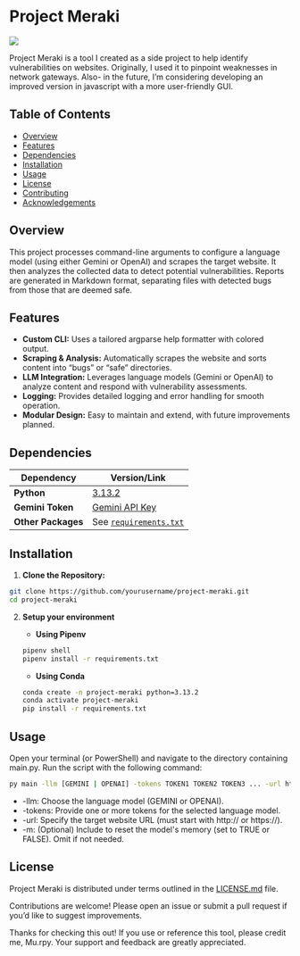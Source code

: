 # Project Meraki

![](https://sm.mashable.com/t/mashable_me/article/y/youtube-ce/youtube-celebrates-international-cat-day-with-a-fur-tastic-p_ux9y.1248.jpg)

Project Meraki is a tool I created as a side project to help identify vulnerabilities on websites. 
Originally, I used it to pinpoint weaknesses in network gateways. Also- in the future, I’m considering developing an improved version in javascript with a more user-friendly GUI.

## Table of Contents
- [Overview](#overview)
- [Features](#features)
- [Dependencies](#dependencies)
- [Installation](#installation)
- [Usage](#usage)
- [License](#license)
- [Contributing](#contributing)
- [Acknowledgements](#acknowledgements)

## Overview
This project processes command-line arguments to configure a language model (using either Gemini or OpenAI) and scrapes the target website. It then analyzes the collected data to detect potential vulnerabilities. Reports are generated in Markdown format, separating files with detected bugs from those that are deemed safe.

## Features
- **Custom CLI:** Uses a tailored argparse help formatter with colored output.
- **Scraping & Analysis:** Automatically scrapes the website and sorts content into “bugs” or “safe” directories.
- **LLM Integration:** Leverages language models (Gemini or OpenAI) to analyze content and respond with vulnerability assessments.
- **Logging:** Provides detailed logging and error handling for smooth operation.
- **Modular Design:** Easy to maintain and extend, with future improvements planned.

## Dependencies

| Dependency      | Version/Link                                                 |
|-----------------|--------------------------------------------------------------|
| **Python**      | [3.13.2](https://www.python.org/downloads/)                  |
| **Gemini Token**| [Gemini API Key](https://aistudio.google.com/apikey)           |
| **Other Packages** | See [`requirements.txt`](./requirements.txt)              |

## Installation
1. **Clone the Repository:**
```bash
git clone https://github.com/yourusername/project-meraki.git
cd project-meraki
```

2. **Setup your environment**
   - **Using Pipenv**
   ```bash
   pipenv shell
   pipenv install -r requirements.txt
   ```

   - **Using Conda**
   ```bash
   conda create -n project-meraki python=3.13.2
   conda activate project-meraki
   pip install -r requirements.txt
   ```

## Usage
Open your terminal (or PowerShell) and navigate to the directory containing main.py. Run the script with the following command:

```bash
py main -llm [GEMINI | OPENAI] -tokens TOKEN1 TOKEN2 TOKEN3 ... -url https://example.com -m [TRUE | FALSE]
```

- -llm: Choose the language model (GEMINI or OPENAI).
- -tokens: Provide one or more tokens for the selected language model.
- -url: Specify the target website URL (must start with http:// or https://).
- -m: (Optional) Include to reset the model's memory (set to TRUE or FALSE). Omit if not needed.

## License
Project Meraki is distributed under terms outlined in the [LICENSE.md](license.md) file.

Contributions are welcome! Please open an issue or submit a pull request if you’d like to suggest improvements.

Thanks for checking this out! If you use or reference this tool, please credit me, Mu.rpy. Your support and feedback are greatly appreciated.
